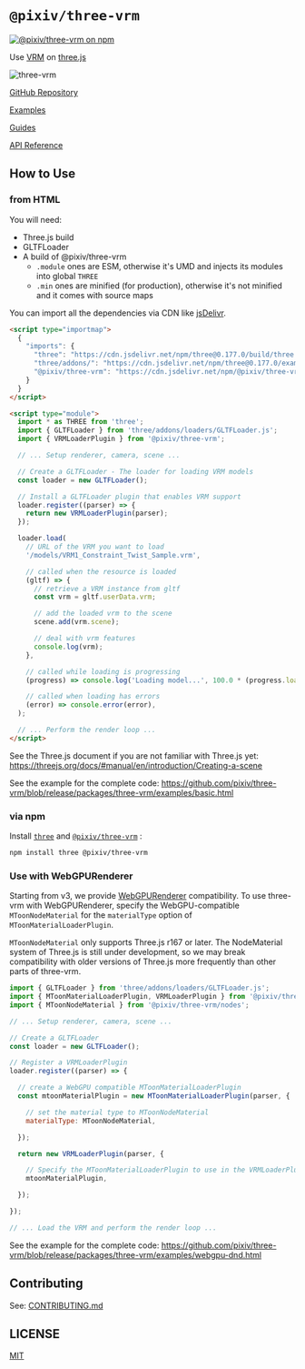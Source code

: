 # `@pixiv/three-vrm`

[![@pixiv/three-vrm on npm](https://img.shields.io/npm/v/@pixiv/three-vrm)](https://www.npmjs.com/package/@pixiv/three-vrm)

Use [VRM](https://vrm.dev/) on [three.js](https://threejs.org/)

![three-vrm](https://github.com/pixiv/three-vrm/raw/dev/three-vrm.png)

[GitHub Repository](https://github.com/pixiv/three-vrm/)

[Examples](https://pixiv.github.io/three-vrm/packages/three-vrm/examples)

[Guides](https://github.com/pixiv/three-vrm/tree/dev/guides)

[API Reference](https://pixiv.github.io/three-vrm/docs/modules/three-vrm)

## How to Use

### from HTML

You will need:

- Three.js build
- GLTFLoader
- A build of @pixiv/three-vrm
  - `.module` ones are ESM, otherwise it's UMD and injects its modules into global `THREE`
  - `.min` ones are minified (for production), otherwise it's not minified and it comes with source maps

You can import all the dependencies via CDN like [jsDelivr](https://www.jsdelivr.com/).

```html
<script type="importmap">
  {
    "imports": {
      "three": "https://cdn.jsdelivr.net/npm/three@0.177.0/build/three.module.js",
      "three/addons/": "https://cdn.jsdelivr.net/npm/three@0.177.0/examples/jsm/",
      "@pixiv/three-vrm": "https://cdn.jsdelivr.net/npm/@pixiv/three-vrm@3/lib/three-vrm.module.min.js"
    }
  }
</script>

<script type="module">
  import * as THREE from 'three';
  import { GLTFLoader } from 'three/addons/loaders/GLTFLoader.js';
  import { VRMLoaderPlugin } from '@pixiv/three-vrm';

  // ... Setup renderer, camera, scene ...

  // Create a GLTFLoader - The loader for loading VRM models
  const loader = new GLTFLoader();

  // Install a GLTFLoader plugin that enables VRM support
  loader.register((parser) => {
    return new VRMLoaderPlugin(parser);
  });

  loader.load(
    // URL of the VRM you want to load
    '/models/VRM1_Constraint_Twist_Sample.vrm',

    // called when the resource is loaded
    (gltf) => {
      // retrieve a VRM instance from gltf
      const vrm = gltf.userData.vrm;

      // add the loaded vrm to the scene
      scene.add(vrm.scene);

      // deal with vrm features
      console.log(vrm);
    },

    // called while loading is progressing
    (progress) => console.log('Loading model...', 100.0 * (progress.loaded / progress.total), '%'),

    // called when loading has errors
    (error) => console.error(error),
  );

  // ... Perform the render loop ...
</script>
```

See the Three.js document if you are not familiar with Three.js yet: https://threejs.org/docs/#manual/en/introduction/Creating-a-scene

See the example for the complete code: https://github.com/pixiv/three-vrm/blob/release/packages/three-vrm/examples/basic.html

### via npm

Install [`three`](https://www.npmjs.com/package/three) and [`@pixiv/three-vrm`](https://www.npmjs.com/package/@pixiv/three-vrm) :

```sh
npm install three @pixiv/three-vrm
```

### Use with WebGPURenderer

Starting from v3, we provide [WebGPURenderer](https://github.com/mrdoob/three.js/blob/master/examples/jsm/renderers/webgpu/WebGPURenderer.js) compatibility.
To use three-vrm with WebGPURenderer, specify the WebGPU-compatible `MToonNodeMaterial` for the `materialType` option of `MToonMaterialLoaderPlugin`.

`MToonNodeMaterial` only supports Three.js r167 or later.
The NodeMaterial system of Three.js is still under development, so we may break compatibility with older versions of Three.js more frequently than other parts of three-vrm.

```js
import { GLTFLoader } from 'three/addons/loaders/GLTFLoader.js';
import { MToonMaterialLoaderPlugin, VRMLoaderPlugin } from '@pixiv/three-vrm';
import { MToonNodeMaterial } from '@pixiv/three-vrm/nodes';

// ... Setup renderer, camera, scene ...

// Create a GLTFLoader
const loader = new GLTFLoader();

// Register a VRMLoaderPlugin
loader.register((parser) => {

  // create a WebGPU compatible MToonMaterialLoaderPlugin
  const mtoonMaterialPlugin = new MToonMaterialLoaderPlugin(parser, {

    // set the material type to MToonNodeMaterial
    materialType: MToonNodeMaterial,

  });

  return new VRMLoaderPlugin(parser, {

    // Specify the MToonMaterialLoaderPlugin to use in the VRMLoaderPlugin instance
    mtoonMaterialPlugin,

  });

});

// ... Load the VRM and perform the render loop ...
```

See the example for the complete code: https://github.com/pixiv/three-vrm/blob/release/packages/three-vrm/examples/webgpu-dnd.html

## Contributing

See: [CONTRIBUTING.md](CONTRIBUTING.md)

## LICENSE

[MIT](LICENSE)

